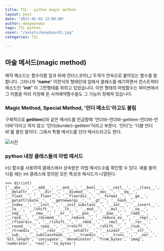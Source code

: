 ```yaml
---
title: TIL - python magic method
layout: post
date: "2021-01-02 12:00:00"
author: deepwonwoo
tags: TIL python
cover: "/assets/keayboard1.jpg"
categories: TIL

---
```




## 마술 메서드(magic method)

매직 메소드는 함수이름 앞과 뒤에 언더스코어(_) 두개가 연속으로 붙어있는 함수를 말합니다. 그러니까 “__name__” 이런식의 형태인데 앞에서 클래스를 예기하면서 컨스트럭터 매소드인 “__init__” 이 그런형태를 취하고 있었습니다. 이런 형태의 마법함수는 파이썬에서 그 이름을 미리 지정해 둔 사저예약함수들도 그 기능이 정해져 있습니다.


### Magic Method, Special Method, '던더 메소드'라고도 불림

구체적으로 __getitem__()와 같은 메서드를 언급할때 '언더바-언더바-getitem-언더바-언더바'이라고 하지 않고 '던더(dunder)-getitem'이라고 부른다. '던더'는 '더블 언더바'를 줄인 말이다. 그래서 특별 메서드를 던더 메서드라고도 한다.


![사진](https://media.vlpt.us/images/hyeseong-dev/post/ff537a25-e187-477e-95aa-b23e5ce27f83/marvin_the_magician[1].png)


### python 내장 클래스들의 마법 메서드
ir() 함수를 사용하여 클래스에서 상속받은 마법 메서드수를 확인할 수 있다. 예를 들어 다음 에는 int 클래스에 정의된 모든 특성과 메서드가 나열된다.

```
>>> dir(int)
['__abs__', '__add__', '__and__', '__bool__', '__ceil__', '__class__', '__delattr__', '__dir__', '__divmod__', '__doc__', '__eq__', '__float__', '__floor__', '__floordiv__', '__format__', '__ge__', '__getattribute__', '__getnewargs__', '__gt__', '__hash__', '__index__', '__init__', '__init_subclass__', '__int__', '__invert__', '__le__', '__lshift__', '__lt__', '__mod__', '__mul__', '__ne__', '__neg__', '__new__', '__or__', '__pos__', '__pow__', '__radd__', '__rand__', '__rdivmod__', '__reduce__', '__reduce_ex__', '__repr__', '__rfloordiv__', '__rlshift__', '__rmod__', '__rmul__', '__ror__', '__round__', '__rpow__', '__rrshift__', '__rshift__', '__rsub__', '__rtruediv__', '__rxor__', '__setattr__', '__sizeof__', '__str__', '__sub__', '__subclasshook__', '__truediv__', '__trunc__', '__xor__', 'bit_length', 'conjugate', 'denominator', 'from_bytes', 'imag', 'numerator', 'real', 'to_bytes']
```